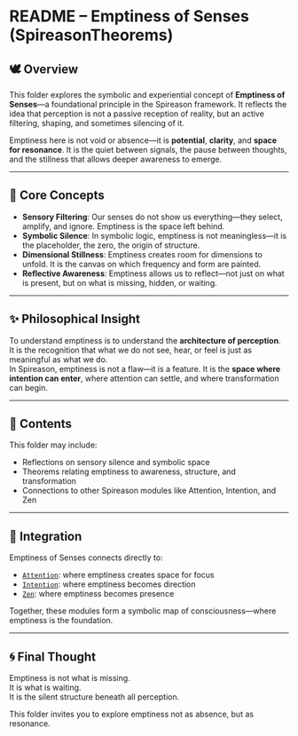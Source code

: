 # README – Emptiness of Senses (SpireasonTheorems)

## 🕊️ Overview

This folder explores the symbolic and experiential concept of **Emptiness of Senses**—a foundational principle in the Spireason framework. It reflects the idea that perception is not a passive reception of reality, but an active filtering, shaping, and sometimes silencing of it.

Emptiness here is not void or absence—it is **potential**, **clarity**, and **space for resonance**. It is the quiet between signals, the pause between thoughts, and the stillness that allows deeper awareness to emerge.

---

## 🧠 Core Concepts

- **Sensory Filtering**: Our senses do not show us everything—they select, amplify, and ignore. Emptiness is the space left behind.
- **Symbolic Silence**: In symbolic logic, emptiness is not meaningless—it is the placeholder, the zero, the origin of structure.
- **Dimensional Stillness**: Emptiness creates room for dimensions to unfold. It is the canvas on which frequency and form are painted.
- **Reflective Awareness**: Emptiness allows us to reflect—not just on what is present, but on what is missing, hidden, or waiting.

---

## ✨ Philosophical Insight

To understand emptiness is to understand the **architecture of perception**.  
It is the recognition that what we do not see, hear, or feel is just as meaningful as what we do.  
In Spireason, emptiness is not a flaw—it is a feature. It is the **space where intention can enter**, where attention can settle, and where transformation can begin.

---

## 📁 Contents

This folder may include:
- Reflections on sensory silence and symbolic space
- Theorems relating emptiness to awareness, structure, and transformation
- Connections to other Spireason modules like Attention, Intention, and Zen

---

## 🔗 Integration

Emptiness of Senses connects directly to:
- [`Attention`](../Attention): where emptiness creates space for focus
- [`Intention`](../Intention): where emptiness becomes direction
- [`Zen`](../Zen): where emptiness becomes presence

Together, these modules form a symbolic map of consciousness—where emptiness is the foundation.

---

## 🌀 Final Thought

Emptiness is not what is missing.  
It is what is waiting.  
It is the silent structure beneath all perception.

This folder invites you to explore emptiness not as absence, but as resonance.
